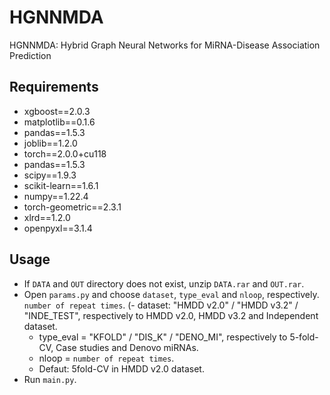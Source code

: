 # HGNNMDA
HGNNMDA: Hybrid Graph Neural Networks for MiRNA-Disease Association Prediction

## Requirements
  * xgboost==2.0.3
  * matplotlib==0.1.6
  * pandas==1.5.3
  * joblib==1.2.0
  * torch==2.0.0+cu118
  * pandas==1.5.3
  * scipy==1.9.3
  * scikit-learn==1.6.1
  * numpy==1.22.4
  * torch-geometric==2.3.1
  * xlrd==1.2.0
  * openpyxl==3.1.4


## Usage
  * If ```DATA``` and ```OUT``` directory does not exist, unzip ```DATA.rar``` and ```OUT.rar```.
  * Open ```params.py``` and choose ```dataset```, ```type_eval``` and ```nloop```, respectively.  ```number of repeat times```.
    (- dataset: "HMDD v2.0" / "HMDD v3.2" / "INDE_TEST", respectively to HMDD v2.0, HMDD v3.2 and Independent dataset.
     - type_eval = "KFOLD"  / "DIS_K" / "DENO_MI", respectively to 5-fold-CV, Case studies and Denovo miRNAs.
     - nloop = ```number of repeat times```.
     - Defaut: 5fold-CV in HMDD v2.0 dataset.
  * Run ```main.py```.
  
